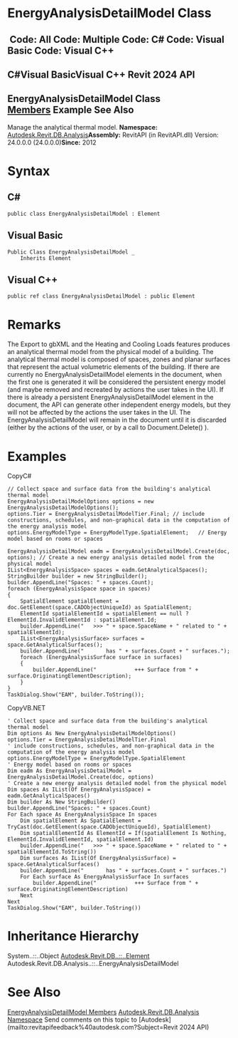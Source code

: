 # EnergyAnalysisDetailModel Class

﻿
 Code: All Code: Multiple Code: C# Code: Visual Basic Code: Visual C++   
---  
C#Visual BasicVisual C++
Revit 2024 API  
---  
EnergyAnalysisDetailModel Class  
[Members](c031cf91-0561-d129-4dcc-967a6f0a1b3f.md "EnergyAnalysisDetailModel Members") Example See Also  
---  
Manage the analytical thermal model. 
**Namespace:** [Autodesk.Revit.DB.Analysis](958e2e12-587d-f188-5d7b-f13d7dbfdf48.md "Autodesk.Revit.DB.Analysis Namespace")**Assembly:** RevitAPI (in RevitAPI.dll) Version: 24.0.0.0 (24.0.0.0)**Since:** 2012 
# Syntax
C#  
---  
```text
public class EnergyAnalysisDetailModel : Element
```
  
Visual Basic  
---  
```text
Public Class EnergyAnalysisDetailModel _
	Inherits Element
```
  
Visual C++  
---  
```text
public ref class EnergyAnalysisDetailModel : public Element
```
  
# Remarks
The Export to gbXML and the Heating and Cooling Loads features produces an analytical thermal model from the physical model of a building. The analytical thermal model is composed of spaces, zones and planar surfaces that represent the actual volumetric elements of the building. If there are currently no EnergyAnalysisDetailModel elements in the document, when the first one is generated it will be considered the persistent energy model (and maybe removed and recreated by actions the user takes in the UI). If there is already a persistent EnergyAnalysisDetailModel element in the document, the API can generate other independent energy models, but they will not be affected by the actions the user takes in the UI. The EnergyAnalysisDetailModel will remain in the document until it is discarded (either by the actions of the user, or by a call to Document.Delete() ). 
# Examples
CopyC#
```text
// Collect space and surface data from the building's analytical thermal model
EnergyAnalysisDetailModelOptions options = new EnergyAnalysisDetailModelOptions();
options.Tier = EnergyAnalysisDetailModelTier.Final; // include constructions, schedules, and non-graphical data in the computation of the energy analysis model
options.EnergyModelType = EnergyModelType.SpatialElement;   // Energy model based on rooms or spaces

EnergyAnalysisDetailModel eadm = EnergyAnalysisDetailModel.Create(doc, options); // Create a new energy analysis detailed model from the physical model
IList<EnergyAnalysisSpace> spaces = eadm.GetAnalyticalSpaces();
StringBuilder builder = new StringBuilder();
builder.AppendLine("Spaces: " + spaces.Count);
foreach (EnergyAnalysisSpace space in spaces)
{
    SpatialElement spatialElement = doc.GetElement(space.CADObjectUniqueId) as SpatialElement;
    ElementId spatialElementId = spatialElement == null ? ElementId.InvalidElementId : spatialElement.Id;
    builder.AppendLine("   >>> " + space.SpaceName + " related to " + spatialElementId);
    IList<EnergyAnalysisSurface> surfaces = space.GetAnalyticalSurfaces();
    builder.AppendLine("       has " + surfaces.Count + " surfaces.");
    foreach (EnergyAnalysisSurface surface in surfaces)
    {
        builder.AppendLine("            +++ Surface from " + surface.OriginatingElementDescription);
    }
}
TaskDialog.Show("EAM", builder.ToString());
```

CopyVB.NET
```text
' Collect space and surface data from the building's analytical thermal model
Dim options As New EnergyAnalysisDetailModelOptions()
options.Tier = EnergyAnalysisDetailModelTier.Final
' include constructions, schedules, and non-graphical data in the computation of the energy analysis model
options.EnergyModelType = EnergyModelType.SpatialElement
' Energy model based on rooms or spaces
Dim eadm As EnergyAnalysisDetailModel = EnergyAnalysisDetailModel.Create(doc, options)
' Create a new energy analysis detailed model from the physical model
Dim spaces As IList(Of EnergyAnalysisSpace) = eadm.GetAnalyticalSpaces()
Dim builder As New StringBuilder()
builder.AppendLine("Spaces: " + spaces.Count)
For Each space As EnergyAnalysisSpace In spaces
    Dim spatialElement As SpatialElement = TryCast(doc.GetElement(space.CADObjectUniqueId), SpatialElement)
    Dim spatialElementId As ElementId = If(spatialElement Is Nothing, ElementId.InvalidElementId, spatialElement.Id)
    builder.AppendLine("   >>> " + space.SpaceName + " related to " + spatialElementId.ToString())
    Dim surfaces As IList(Of EnergyAnalysisSurface) = space.GetAnalyticalSurfaces()
    builder.AppendLine("       has " + surfaces.Count + " surfaces.")
    For Each surface As EnergyAnalysisSurface In surfaces
        builder.AppendLine("            +++ Surface from " + surface.OriginatingElementDescription)
    Next
Next
TaskDialog.Show("EAM", builder.ToString())
```

# Inheritance Hierarchy
System..::..Object [Autodesk.Revit.DB..::..Element](eb16114f-69ea-f4de-0d0d-f7388b105a16.md "Element Class") Autodesk.Revit.DB.Analysis..::..EnergyAnalysisDetailModel
# See Also
[EnergyAnalysisDetailModel Members](c031cf91-0561-d129-4dcc-967a6f0a1b3f.md "EnergyAnalysisDetailModel Members")
[Autodesk.Revit.DB.Analysis Namespace](958e2e12-587d-f188-5d7b-f13d7dbfdf48.md "Autodesk.Revit.DB.Analysis Namespace")
Send comments on this topic to [Autodesk](mailto:revitapifeedback%40autodesk.com?Subject=Revit 2024 API)